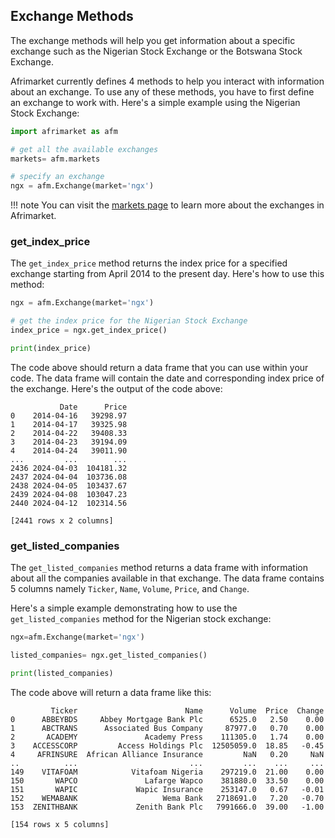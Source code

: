 ## **Exchange Methods**
The exchange methods will help you get information about a specific exchange such as the Nigerian Stock Exchange or the Botswana Stock Exchange.

Afrimarket currently defines 4 methods to help you interact with information about an exchange. To use any of these methods, you have to first define an exchange to work with. Here's a simple example using the Nigerian Stock Exchange:
```python
import afrimarket as afm

# get all the available exchanges
markets= afm.markets

# specify an exchange
ngx = afm.Exchange(market='ngx')
```
!!! note
    You can visit the [markets page](./markets.md) to learn more about the exchanges in Afrimarket.


### **get_index_price**
The `get_index_price` method returns the index price for a specified exchange starting from April 2014 to the present day. Here's how to use this method:

```python
ngx = afm.Exchange(market='ngx')

# get the index price for the Nigerian Stock Exchange
index_price = ngx.get_index_price()

print(index_price)
```
The code above should return a data frame that you can use within your code. The data frame will contain the date and corresponding index price of the exchange. Here's the output of the code above:

```shell
           Date      Price
0    2014-04-16   39298.97
1    2014-04-17   39325.98
2    2014-04-22   39408.33
3    2014-04-23   39194.09
4    2014-04-24   39011.90
...         ...        ...
2436 2024-04-03  104181.32
2437 2024-04-04  103736.08
2438 2024-04-05  103437.67
2439 2024-04-08  103047.23
2440 2024-04-12  102314.56

[2441 rows x 2 columns]
```

### **get_listed_companies**
The `get_listed_companies` method returns a data frame with information about all the companies available in that exchange. The data frame contains 5 columns namely `Ticker`, `Name`, `Volume`, `Price`, and `Change`.

Here's a simple example demonstrating how to use the `get_listed_companies` method for the Nigerian stock exchange:
```Python
ngx=afm.Exchange(market='ngx')

listed_companies= ngx.get_listed_companies()

print(listed_companies)
```

The code above will return a data frame like this:

```shell
         Ticker                        Name      Volume  Price  Change
0      ABBEYBDS     Abbey Mortgage Bank Plc      6525.0   2.50    0.00
1      ABCTRANS      Associated Bus Company     87977.0   0.70    0.00
2       ACADEMY               Academy Press    111305.0   1.74    0.00
3    ACCESSCORP         Access Holdings Plc  12505059.0  18.85   -0.45
4     AFRINSURE  African Alliance Insurance         NaN   0.20     NaN
..          ...                         ...         ...    ...     ...
149    VITAFOAM            Vitafoam Nigeria    297219.0  21.00    0.00
150       WAPCO               Lafarge Wapco    381880.0  33.50    0.00
151       WAPIC             Wapic Insurance    253147.0   0.67   -0.01
152    WEMABANK                   Wema Bank   2718691.0   7.20   -0.70
153  ZENITHBANK             Zenith Bank Plc   7991666.0  39.00   -1.00

[154 rows x 5 columns]
```

<!-- ### **get_top_gainers**
The `get_top_gainers` method will return a data frame containing  -->


<!-- ### **get_bottom_losers** -->


<!-- ## **Stock Methods**
Stock methods help you interact with a specific stock available in your preferred Exchange. The following methods are available in Afrimarket.

### **get_price**

### **get_last_trading_results** -->
